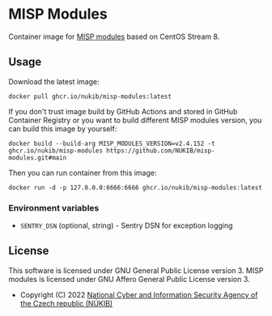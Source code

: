 # MISP Modules

Container image for [MISP modules](https://github.com/MISP/misp-modules) based on CentOS Stream 8.

## Usage

Download the latest image:

```
docker pull ghcr.io/nukib/misp-modules:latest
```

If you don't trust image build by GitHub Actions and stored in GitHub Container Registry or you want to build different MISP modules version, you can build this image by yourself:

```
docker build --build-arg MISP_MODULES_VERSION=v2.4.152 -t ghcr.io/nukib/misp-modules https://github.com/NUKIB/misp-modules.git#main
```

Then you can run container from this image:

```
docker run -d -p 127.0.0.0:6666:6666 ghcr.io/nukib/misp-modules:latest
```

### Environment variables

* `SENTRY_DSN` (optional, string) - Sentry DSN for exception logging

## License

This software is licensed under GNU General Public License version 3. MISP modules is licensed under GNU Affero General Public License version 3.

* Copyright (C) 2022 [National Cyber and Information Security Agency of the Czech republic (NÚKIB)](https://www.nukib.cz/en/)
